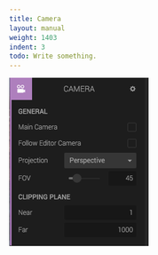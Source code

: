 ```yaml
---
title: Camera
layout: manual
weight: 1403
indent: 3
todo: Write something.
---
```

![Camera Component](camera-component.png)